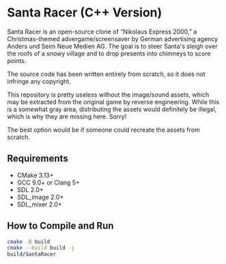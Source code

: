 # Santa Racer (C++ Version)

Santa Racer is an open-source clone of “Nikolaus Express 2000,” a Christmas-themed advergame/screensaver by German advertising agency Anders und Seim Neue Medien AG. The goal is to steer Santa's sleigh over the roofs of a snowy village and to drop presents into chimneys to score points.

The source code has been written entirely from scratch, so it does not infringe any copyright.

This repository is pretty useless without the image/sound assets, which may be extracted from the original game by reverse engineering. While this is a somewhat gray area, distributing the assets would definitely be illegal, which is why they are missing here. Sorry!

The best option would be if someone could recreate the assets from scratch.

## Requirements

* CMake 3.13+
* GCC 9.0+ or Clang 5+
* SDL 2.0+
* SDL_image 2.0+
* SDL_mixer 2.0+

## How to Compile and Run

```bash
cmake -B build
cmake --build build -j
build/SantaRacer
```

